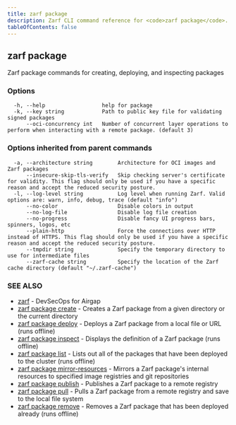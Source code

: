 ```yaml
---
title: zarf package
description: Zarf CLI command reference for <code>zarf package</code>.
tableOfContents: false
---
```


<!-- Page generated by Zarf; DO NOT EDIT -->

## zarf package

Zarf package commands for creating, deploying, and inspecting packages

### Options

```
  -h, --help                  help for package
  -k, --key string            Path to public key file for validating signed packages
      --oci-concurrency int   Number of concurrent layer operations to perform when interacting with a remote package. (default 3)
```

### Options inherited from parent commands

```
  -a, --architecture string        Architecture for OCI images and Zarf packages
      --insecure-skip-tls-verify   Skip checking server's certificate for validity. This flag should only be used if you have a specific reason and accept the reduced security posture.
  -l, --log-level string           Log level when running Zarf. Valid options are: warn, info, debug, trace (default "info")
      --no-color                   Disable colors in output
      --no-log-file                Disable log file creation
      --no-progress                Disable fancy UI progress bars, spinners, logos, etc
      --plain-http                 Force the connections over HTTP instead of HTTPS. This flag should only be used if you have a specific reason and accept the reduced security posture.
      --tmpdir string              Specify the temporary directory to use for intermediate files
      --zarf-cache string          Specify the location of the Zarf cache directory (default "~/.zarf-cache")
```

### SEE ALSO

* [zarf](/commands/zarf/)	 - DevSecOps for Airgap
* [zarf package create](/commands/zarf_package_create/)	 - Creates a Zarf package from a given directory or the current directory
* [zarf package deploy](/commands/zarf_package_deploy/)	 - Deploys a Zarf package from a local file or URL (runs offline)
* [zarf package inspect](/commands/zarf_package_inspect/)	 - Displays the definition of a Zarf package (runs offline)
* [zarf package list](/commands/zarf_package_list/)	 - Lists out all of the packages that have been deployed to the cluster (runs offline)
* [zarf package mirror-resources](/commands/zarf_package_mirror-resources/)	 - Mirrors a Zarf package's internal resources to specified image registries and git repositories
* [zarf package publish](/commands/zarf_package_publish/)	 - Publishes a Zarf package to a remote registry
* [zarf package pull](/commands/zarf_package_pull/)	 - Pulls a Zarf package from a remote registry and save to the local file system
* [zarf package remove](/commands/zarf_package_remove/)	 - Removes a Zarf package that has been deployed already (runs offline)


